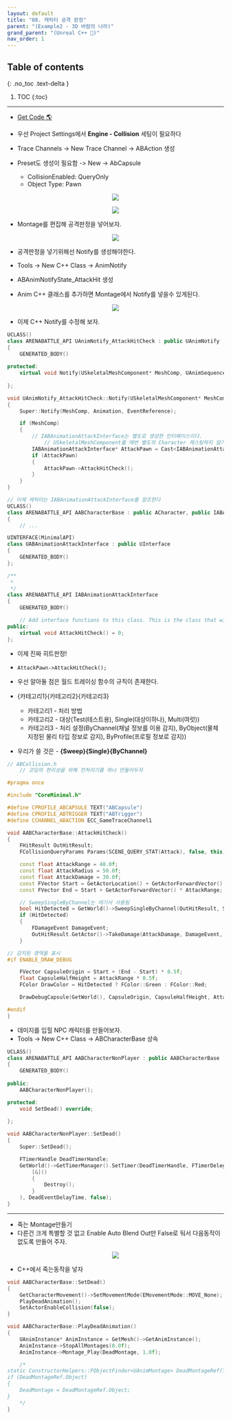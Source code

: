 ```yaml
---
layout: default
title: "08. 캐릭터 공격 판정"
parent: "(Example2 - 3D 바람의 나라)"
grand_parent: "(Unreal C++ 🚀)"
nav_order: 1
---
```


## Table of contents
{: .no_toc .text-delta }

1. TOC
{:toc}

---

* [Get Code 🌎](https://github.com/Arthur880708/Unreal_Cpp_Basic_2/tree/7)

* 우선 Project Settings에서 **Engine - Collision** 세팅이 필요하다
* Trace Channels -> New Trace Channel -> ABAction 생성
* Preset도 생성이 필요함 -> New -> AbCapsule
    * CollisionEnabled: QueryOnly
    * Object Type: Pawn

<p align="center">
  <img src="https://taehyungs-programming-blog.github.io/blog/assets/images/unreal/unreal_cpp_2/ucpp_2_8_1.png"/>
</p>

<p align="center">
  <img src="https://taehyungs-programming-blog.github.io/blog/assets/images/unreal/unreal_cpp_2/ucpp_2_8_2.png"/>
</p>

* Montage를 편집해 공격판정을 넣어보자.

<p align="center">
  <img src="https://taehyungs-programming-blog.github.io/blog/assets/images/unreal/unreal_cpp_2/ucpp_2_8_3.png"/>
</p>

* 공격판정을 넣기위해선 Notify를 생성해야한다.
* Tools -> New C++ Class -> AnimNotify
* ABAnimNotifyState_AttackHit 생성

* Anim C++ 클래스를 추가하면 Montage에서 Notify를 넣을수 있게된다.

<p align="center">
  <img src="https://taehyungs-programming-blog.github.io/blog/assets/images/unreal/unreal_cpp_2/ucpp_2_8_4.png"/>
</p>

* 이제 C++ Notify를 수정해 보자.

```cpp
UCLASS()
class ARENABATTLE_API UAnimNotify_AttackHitCheck : public UAnimNotify
{
	GENERATED_BODY()
	
protected:
	virtual void Notify(USkeletalMeshComponent* MeshComp, UAnimSequenceBase* Animation, const FAnimNotifyEventReference& EventReference) override;
	
};
```

```cpp
void UAnimNotify_AttackHitCheck::Notify(USkeletalMeshComponent* MeshComp, UAnimSequenceBase* Animation, const FAnimNotifyEventReference& EventReference)
{
	Super::Notify(MeshComp, Animation, EventReference);

	if (MeshComp)
	{
        // IABAnimationAttackInterface는 별도로 생성한 인터페이스이다.
            // USkeletalMeshComponent를 매번 별도의 Character 캐스팅하지 않기위해 인터페이스를 만들었다
		IABAnimationAttackInterface* AttackPawn = Cast<IABAnimationAttackInterface>(MeshComp->GetOwner());
		if (AttackPawn)
		{
			AttackPawn->AttackHitCheck();
		}
	}
}
```

```cpp
// 이제 캐릭터는 IABAnimationAttackInterface를 참조한다
UCLASS()
class ARENABATTLE_API AABCharacterBase : public ACharacter, public IABAnimationAttackInterface
{
    // ...
```

```cpp
UINTERFACE(MinimalAPI)
class UABAnimationAttackInterface : public UInterface
{
	GENERATED_BODY()
};

/**
 * 
 */
class ARENABATTLE_API IABAnimationAttackInterface
{
	GENERATED_BODY()

	// Add interface functions to this class. This is the class that will be inherited to implement this interface.
public:
	virtual void AttackHitCheck() = 0;
};
```

* 이제 진짜 히트판정!
* `AttackPawn->AttackHitCheck();`

* 우선 알아둘 점은 월드 트레이싱 함수의 규칙이 존재한다.
* {카테고리1}{카테고리2}{카테고리3}
    * 카테고리1 - 처리 방법
    * 카테고리2 - 대상(Test(테스트용), Single(대상이하나), Multi(여럿))
    * 카테고리3 - 처리 설정(ByChannel(채널 정보를 이용 감지), ByObject(물체 지정된 물리 타입 정보로 감지), ByProfile(프로필 정보로 감지))
* 우리가 쓸 것은 - **{Sweep}{Single}{ByChannel}**

```cpp
// ABCollision.h
    // 코딩의 편리성을 위해 전처리기를 하나 만들어두자

#pragma once

#include "CoreMinimal.h"

#define CPROFILE_ABCAPSULE TEXT("ABCapsule")
#define CPROFILE_ABTRIGGER TEXT("ABTrigger")
#define CCHANNEL_ABACTION ECC_GameTraceChannel1
```

```cpp
void AABCharacterBase::AttackHitCheck()
{
	FHitResult OutHitResult;
	FCollisionQueryParams Params(SCENE_QUERY_STAT(Attack), false, this);

	const float AttackRange = 40.0f;
	const float AttackRadius = 50.0f;
	const float AttackDamage = 30.0f;
	const FVector Start = GetActorLocation() + GetActorForwardVector() * GetCapsuleComponent()->GetScaledCapsuleRadius();
	const FVector End = Start + GetActorForwardVector() * AttackRange;

    // SweepSingleByChannel는 여기서 사용됨
	bool HitDetected = GetWorld()->SweepSingleByChannel(OutHitResult, Start, End, FQuat::Identity, CCHANNEL_ABACTION, FCollisionShape::MakeSphere(AttackRadius), Params);
	if (HitDetected)
	{
		FDamageEvent DamageEvent;
		OutHitResult.GetActor()->TakeDamage(AttackDamage, DamageEvent, GetController(), this);
	}

// 감지된 영역을 표시
#if ENABLE_DRAW_DEBUG

	FVector CapsuleOrigin = Start + (End - Start) * 0.5f;
	float CapsuleHalfHeight = AttackRange * 0.5f;
	FColor DrawColor = HitDetected ? FColor::Green : FColor::Red;

	DrawDebugCapsule(GetWorld(), CapsuleOrigin, CapsuleHalfHeight, AttackRadius, FRotationMatrix::MakeFromZ(GetActorForwardVector()).ToQuat(), DrawColor, false, 5.0f);

#endif
}
```

* 데미지를 입힐 NPC 캐릭터를 만들어보자.
* Tools -> New C++ Class -> ABCharacterBase 상속

```cpp
UCLASS()
class ARENABATTLE_API AABCharacterNonPlayer : public AABCharacterBase
{
	GENERATED_BODY()
	
public:
	AABCharacterNonPlayer();

protected:
	void SetDead() override;
	
};
```

```cpp
void AABCharacterNonPlayer::SetDead()
{
	Super::SetDead();

	FTimerHandle DeadTimerHandle;
	GetWorld()->GetTimerManager().SetTimer(DeadTimerHandle, FTimerDelegate::CreateLambda(
		[&]()
		{
			Destroy();
		}
	), DeadEventDelayTime, false);
}
```

---

* 죽는 Montage만들기
* 다른건 크게 특별할 것 없고 Enable Auto Blend Out만 False로 둬서 다음동작이 없도록 만들어 주자.

<p align="center">
  <img src="https://taehyungs-programming-blog.github.io/blog/assets/images/unreal/unreal_cpp_2/ucpp_2_8_5.png"/>
</p>

* C++에서 죽는동작을 넣자

```cpp
void AABCharacterBase::SetDead()
{
	GetCharacterMovement()->SetMovementMode(EMovementMode::MOVE_None);
	PlayDeadAnimation();
	SetActorEnableCollision(false);
}

void AABCharacterBase::PlayDeadAnimation()
{
	UAnimInstance* AnimInstance = GetMesh()->GetAnimInstance();
	AnimInstance->StopAllMontages(0.0f);
	AnimInstance->Montage_Play(DeadMontage, 1.0f);

    /*
static ConstructorHelpers::FObjectFinder<UAnimMontage> DeadMontageRef(TEXT("/Script/Engine.AnimMontage'/Game/ArenaBattle/Animation/AM_Dead.AM_Dead'"));
if (DeadMontageRef.Object)
{
    DeadMontage = DeadMontageRef.Object;
}
    */
}
```

